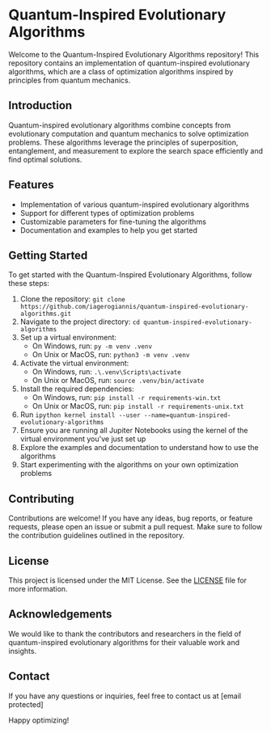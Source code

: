 # Quantum-Inspired Evolutionary Algorithms

Welcome to the Quantum-Inspired Evolutionary Algorithms repository! This repository contains an implementation of quantum-inspired evolutionary algorithms, which are a class of optimization algorithms inspired by principles from quantum mechanics.

## Introduction

Quantum-inspired evolutionary algorithms combine concepts from evolutionary computation and quantum mechanics to solve optimization problems. These algorithms leverage the principles of superposition, entanglement, and measurement to explore the search space efficiently and find optimal solutions.

## Features

- Implementation of various quantum-inspired evolutionary algorithms
- Support for different types of optimization problems
- Customizable parameters for fine-tuning the algorithms
- Documentation and examples to help you get started

## Getting Started

To get started with the Quantum-Inspired Evolutionary Algorithms, follow these steps:

1. Clone the repository: `git clone https://github.com/iagerogiannis/quantum-inspired-evolutionary-algorithms.git`
2. Navigate to the project directory: `cd quantum-inspired-evolutionary-algorithms`
3. Set up a virtual environment:
   - On Windows, run: `py -m venv .venv`
   - On Unix or MacOS, run: `python3 -m venv .venv`
4. Activate the virtual environment:
   - On Windows, run: `.\.venv\Scripts\activate`
   - On Unix or MacOS, run: `source .venv/bin/activate`
5. Install the required dependencies:
   - On Windows, run: `pip install -r requirements-win.txt`
   - On Unix or MacOS, run: `pip install -r requirements-unix.txt`
6. Run `ipython kernel install --user --name=quantum-inspired-evolutionary-algorithms`
7. Ensure you are running all Jupiter Notebooks using the kernel of the virtual environment you've just set up
8. Explore the examples and documentation to understand how to use the algorithms
9. Start experimenting with the algorithms on your own optimization problems

## Contributing

Contributions are welcome! If you have any ideas, bug reports, or feature requests, please open an issue or submit a pull request. Make sure to follow the contribution guidelines outlined in the repository.

## License

This project is licensed under the MIT License. See the [LICENSE](LICENSE) file for more information.

## Acknowledgements

We would like to thank the contributors and researchers in the field of quantum-inspired evolutionary algorithms for their valuable work and insights.

## Contact

If you have any questions or inquiries, feel free to contact us at [email protected]

Happy optimizing!
